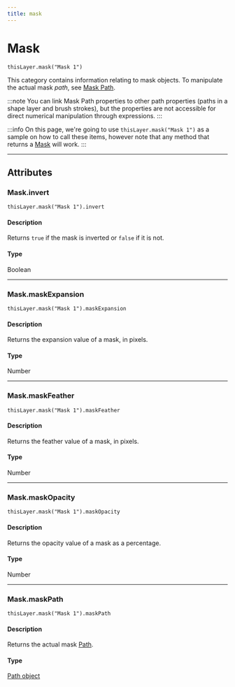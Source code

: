 ```yaml
---
title: mask
---
```

# Mask

`thisLayer.mask("Mask 1")`

This category contains information relating to mask objects. To manipulate the actual mask *path*, see [Mask Path](#maskmaskpath).

:::note
You can link Mask Path properties to other path properties (paths in a shape layer and brush strokes), but the properties are not accessible for direct numerical manipulation through expressions.
:::


:::info
On this page, we're going to use `thisLayer.mask("Mask 1")` as a sample on how to call these items, however note that any method that returns a [Mask](#) will work.
:::


---

## Attributes

### Mask.invert

`thisLayer.mask("Mask 1").invert`

#### Description

Returns `true` if the mask is inverted or `false` if it is not.

#### Type

Boolean

---

### Mask.maskExpansion

`thisLayer.mask("Mask 1").maskExpansion`

#### Description

Returns the expansion value of a mask, in pixels.

#### Type

Number

---

### Mask.maskFeather

`thisLayer.mask("Mask 1").maskFeather`

#### Description

Returns the feather value of a mask, in pixels.

#### Type

Number

---

### Mask.maskOpacity

`thisLayer.mask("Mask 1").maskOpacity`

#### Description

Returns the opacity value of a mask as a percentage.

#### Type

Number

---

### Mask.maskPath

`thisLayer.mask("Mask 1").maskPath`

#### Description

Returns the actual mask [Path](.././path-property).

#### Type

[Path object](.././path-property)
